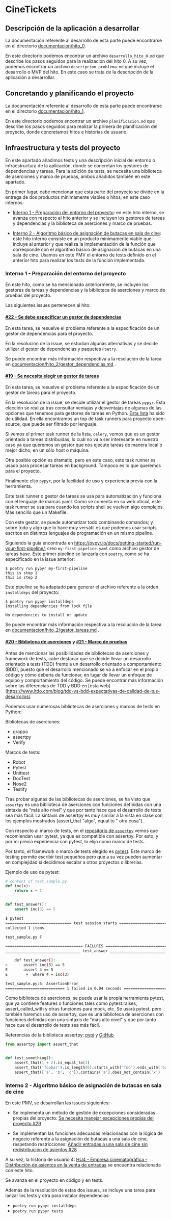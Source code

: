 # CineTickets

## Descripción de la aplicación a desarrollar

La documentación referente al desarrollo de esta parte puede encontrarse en el directorio
[documentacion/hito_0](https://github.com/mcarmona99/CineTickets/blob/master/documentacion/hito_0).

En este directorio podemos encontrar un archivo `desarrollo_hito_0.md` que describe los pasos seguidos para la
realización del hito 0. A su vez, podemos encontrar un archivo `descripcion_problema.md` que incluye el desarrollo o MVP
del hito. En este caso se trata de la descripción de la aplicación a desarrollar.

## Concretando y planificando el proyecto

La documentación referente al desarrollo de esta parte puede encontrarse en el directorio
[documentacion/hito_1](https://github.com/mcarmona99/CineTickets/blob/master/documentacion/hito_1).

En este directorio podemos encontrar un archivo `planificacion.md` que describe los pasos seguidos para realizar la
primera de planificación del proyecto, donde concretamos hitos e historias de usuario.

## Infraestructura y tests del proyecto

En este apartado añadimos tests y una descripción inicial del entorno o infraestructura de la aplicación, donde se
concretan los gestores de dependencias y tareas. Para la adición de tests, se necesita una biblioteca de aserciones y
marco de pruebas, ambos añadidos también en este apartado.

En primer lugar, cabe mencionar que esta parte del proyecto se divide en la entrega de dos productos mínimamente viables
o hitos; en este caso internos:

- [Interno 1 - Preparación del entorno del proyecto](https://github.com/mcarmona99/CineTickets/milestone/6): en este
  hito interno, se avanza con respecto al hito anterior y se incluyen los gestores de tareas y dependencias y la
  biblioteca de aserciones y marco de pruebas.

- [Interno 2 - Algoritmo básico de asignación de butacas en sala de cine](https://github.com/mcarmona99/CineTickets/milestone/3):
  este hito interno consiste en un producto mínimamente viable que incluye al anterior y que realiza la implementación
  de la función que corresponde con el algoritmo básico de asignación de butacas en una sala de cine. Usamos en este PMV
  el entorno de tests definido en el anterior hito para realizar los tests de la función implementada.

### Interno 1 - Preparación del entorno del proyecto

En este hito, como se ha mencionado anteriormente, se incluyen los gestores de tareas y dependencias y la biblioteca de
aserciones y marco de pruebas del proyecto.

Las siguientes issues pertenecen al hito:

#### [#22 - Se debe especificar un gestor de dependencias](https://github.com/mcarmona99/CineTickets/issues/22)

En esta tarea, se resuelve el problema referente a la especificación de un gestor de dependencias para el proyecto.

En la resolución de la issue, se estudian algunas alternativas y se decide utilizar el gestor de dependencias y paquetes
`Poetry`.

Se puede encontrar más información respectiva a la resolución de la tarea
en [documentacion/hito_2/gestor_dependencias.md](https://github.com/mcarmona99/CineTickets/blob/master/documentacion/hito_2/gestor_dependencias.md)
.

#### [#19 - Se necesita elegir un gestor de tareas](https://github.com/mcarmona99/CineTickets/issues/19)

En esta tarea, se resuelve el problema referente a la especificación de un gestor de tareas para el proyecto.

En la resolución de la issue, se decide utilizar el gestor de tareas `pypyr`. Esta elección se realiza tras consultar
ventajas y desventajas de algunas de las opciones que tenemos para gestores de tareas en
Python. [Esta lista](https://www.libhunt.com/t/task-runner) ha sido de utilidad. En ella encontramos un top de task
runners para proyecto open-source, que puede ser filtrado por lenguaje.

Si vemos el primer task runner de la lista, `celery`, vemos que es un gestor orientado a tareas distribuidas, lo cuál no
va a ser interesante en nuestro caso ya que queremos un gestor que nos ejecute tareas de manera local o mejor dicho, en
un sólo host o máquina.

Otra posible opción es dramatiq, pero en este caso, este task runner es usado para procesar tareas en background.
Tampoco es lo que queremos para el proyecto.

Finalmente elijo `pypyr`, por la facilidad de uso y experiencia previa con la herramienta.

Este task runner o gestor de tareas se usa para automatización y funciona con el lenguaje de marcas yaml. Como se
comenta en su web oficial, este task runner se usa para cuando los scripts shell se vuelven algo complejos. Más sencillo
que un Makefile.

Con este gestor, se puede automatizar todo combinando comandos; y sobre todo y algo que lo hace muy versátil es que
podemos usar scripts escritos en distintos lenguajes de programación en un mismo pipeline.

Siguiendo la guía encontrada en https://pypyr.io/docs/getting-started/run-your-first-pipeline/, creo
`my-first-pipeline.yaml` como archivo gestor de tareas base. Este primer pipeline se lanzaría con `poetry`, como se ha
especificado en la issue anterior:

```shell
$ poetry run pypyr my-first-pipeline
this is step 1
this is step 2
```

Este pipeline se ha adaptado para generar el archivo referente a la orden `installdeps` del proyecto:

```shell
$ poetry run pypyr installdeps
Installing dependencies from lock file

No dependencies to install or update
```

Se puede encontrar más información respectiva a la resolución de la tarea
en [documentacion/hito_2/gestor_tareas.md](https://github.com/mcarmona99/CineTickets/blob/master/documentacion/hito_2/gestor_tareas.md)
.

#### [#20 - Biblioteca de aserciones](https://github.com/mcarmona99/CineTickets/issues/20) y [#21 - Marco de pruebas](https://github.com/mcarmona99/CineTickets/issues/21)

Antes de mencionar las posibilidades de bibliotecas de aserciones y framework de tests, cabe destacar que se decide
llevar un desarrollo orientado a tests (TDD) frente a un desarrollo orientado a comportamiento (BDD), puesto que el
desarrollo mencionado se va a enfocar en el propio código y cómo debería de funcionar, en lugar de llevar un enfoque de
equipo y comportamiento del código. Se puede encontrar más información sobre las diferencias de TDD y BDD
en [esta web](https://www.itdo.com/blog/tdd-vs-bdd-expectativas-de-calidad-de-tus-desarrollos/.

Podemos usar numerosas bibliotecas de aserciones y marcos de tests en Python:

Bibliotecas de aserciones:

- grappa
- assertpy
- Verify

Marcos de tests:

- Robot
- Pytest
- Unittest
- DocTest
- Nose2
- Testify

Tras probar algunas de las bibliotecas de aserciones, se ha visto que `assertpy` es una biblioteca de aserciones con
funciones definidas con una sintaxis de "más alto nivel" y que por tanto hace que el desarrollo de tests sea más fácil.
La sintaxis de assertpy es muy similar a la vista en clase con los ejemplos mostrados (assert_that "algo", equal to "
otra cosa").

Con respecto al marco de tests, en el [repositorio de `assertpy`](https://github.com/assertpy/assertpy#usage) vemos que
recomiendan usar pytest, ya que es compatible con assertpy. Por esto, y por mi previa experiencia con pytest, lo elijo
como marco de tests.

Por tanto, el framework o marco de tests elegido es [pytest](https://pypi.org/project/pytest/). Este marco de testing
permite escribir test pequeños pero que a su vez pueden aumentar en complejidad si decidimos escalar a otros proyectos o
librerías.

Ejemplo de uso de pytest:

```python
# content of test_sample.py
def inc(x):
    return x + 1


def test_answer():
    assert inc(3) == 5
```

```bash
$ pytest
============================= test session starts =============================
collected 1 items

test_sample.py F

================================== FAILURES ===================================
_________________________________ test_answer _________________________________

    def test_answer():
>       assert inc(3) == 5
E       assert 4 == 5
E        +  where 4 = inc(3)

test_sample.py:5: AssertionError
========================== 1 failed in 0.04 seconds ===========================
```

Como biblioteca de aserciones, se puede usar la propia herramienta pytest, que ya contiene features o funciones tales
como pytest.raises, assert_called_with y otras funciones para mock, etc. Se usará pytest, pero también haremos uso de
assertpy, que es una biblioteca de aserciones con funciones definidas con una sintaxis de "más alto nivel" y que por
tanto hace que el desarrollo de tests sea más fácil.

Referencias de la biblioteca assertpy: [pypi](https://pypi.org/project/assertpy/)
y [GitHub](https://github.com/assertpy/assertpy)

```python
from assertpy import assert_that


def test_something():
    assert_that(1 + 2).is_equal_to(3)
    assert_that('foobar').is_length(6).starts_with('foo').ends_with('bar')
    assert_that(['a', 'b', 'c']).contains('a').does_not_contain('x')
```

### Interno 2 - Algoritmo básico de asignación de butacas en sala de cine

En este PMV, se desarrollan las issues siguientes:

- Se implementa un método de gestión de excepciones consideradas propias del
  proyecto: [Se necesita manejar excepciones propias del proyecto #29](https://github.com/mcarmona99/CineTickets/issues/29)

- Se implementan las funciones adecuadas relacionadas con la lógica de negocio referente a la asignación de butacas a
  una sala de cine, respetando
  restricciones: [Añadir entradas a una sala de cine sin redistribución de asientos #28](https://github.com/mcarmona99/CineTickets/issues/28)

A su vez, la historia de usuario
4: [HU4 - Empresa cinematográfica - Distribución de asientos en la venta de entradas](https://github.com/mcarmona99/CineTickets/issues/9)
se encuentra relacionada con este hito.

Se avanza en el proyecto en código y en tests.

Además de la resolución de estas dos issues, se incluye una tarea para lanzar los tests y otra para instalar
dependencias:

- `poetry run pypyr installdeps`
- `poetry run pypyr tests`
